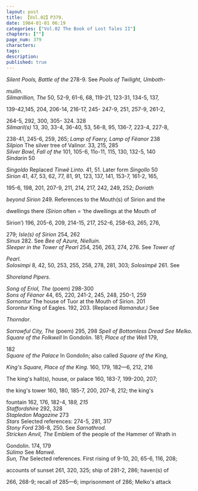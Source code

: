 ```yaml
---
layout: post
title: 【Vol.02】P379.
date: 1984-01-01 06:19
categories: ["Vol.02 The Book of Lost Tales II"]
chapters: [""]
page_num: 379
characters: 
tags: 
description: 
published: true
---
```


<p style="text-indent: 0;">
<I>Silent Pools, Battle of the</I>    278-9. See <I>Pools of Twilight,  Umboth-</I>
</p>

<I>muilin.<BR>Silmarillion, The</I>    50, 52-9, 61-6, 68, 119-21, 123-31, 134-5, 137,

139-42,145, 204, 206-14, 216-17, 245- 247-9, 251, 257-9, 261-2,

264-5, 292, 300, 305- 324. 328<BR><I>Silmaril(s)</I>     13, 30, 33-4, 36-40, 53, 56-8, 95, 136-7, 223-4, 227-8,

238-41, 245-6, 259, 265; <I>Lamp of Faery, Lamp of Fëanor</I> 238<BR><I>Silpion</I>    The silver tree of Valinor. 33, 215, 285<BR><I>Silver Bowl, Fall of the</I>     101, 105-6, 11o-11, 115, 130, 132-5, 140<BR><I>Sindarin</I>   50

<I>Singoldo</I>    Replaced <I>Tinwë Linto.</I> 41, 51. Later form <I>Singollo</I> 50<BR><I>Sirion</I>    41, 47, 53, 62, 77, 81, 91, 123, 137, 141, 153-7, 161-2, 165,

195-6, 198, 201, 207-9, 211, 214, 217, 242, 249, 252; <I>Doriath</I>

<I>beyond Sirion</I> 249. References to the Mouth(s) of Sirion and the

dwellings there <I>(Sirion</I> often = ‘the dwellings at the Mouth of

Sirion’) 196, 205-6, 209, 214-15, 217, 252-6, 258-63, 265, 276,

279; <I>Isle(s) of Sirion</I> 254, 262<BR><I>Sinus</I>    282. See <I>Bee of Azure, Nielluin.<BR>Sleeper in the Tower of Pearl</I>    254, 256, 263, 274, 276. See <I>Tower of</I>

<I>Pearl.<BR>Solosimpi</I>    8, 42, 50, 253, 255, 258, 278, 281, 303; <I>Solosimpë</I> 261. See

<I>Shoreland Pipers</I>.

<I>Song of Eriol, The</I>    (poem) 298-300<BR><I>Sons of Fëanor</I>   44, 65, 220, 241-2, 245, 248, 250-1, 259<BR><I>Sornontur</I>    The house of Tuor at the Mouth of Sirion. 201<BR><I>Sorontur</I>    King   of   Eagles.   192, 203. (Replaced  <I>Ramandur.)</I>   See

<I>Thorndor</I>.

<I>Sorrowful City, The</I> (poem) 295, 298 <I>Spell of Bottomless Dread See Melko. Square of the Folkwell</I> In Gondolin. 181; <I>Place of the Well</I> 179,

182<BR><I>Square of the Palace</I>    In Gondolin; also called <I>Square of the King</I>,

<I>King's Square, Place of the King.</I> 160, 179, 182—6, 212, 216

The king's hall(s), house, or palace 160, 183-7, 199-200, 207;

the king's tower 160, 180, 185-7, 200, 207-8, 212; the king's

fountain 162, 176, 182-4, 18<I>9, 215<BR>Staffordshire</I>    292, 328<BR><I>Stapledon Magazine</I>    273<BR><I>Stars</I>    Selected references: 274-5, 281, 317<BR><I>Stony Ford</I>    236-8, 250. See <I>Sarnathrod.<BR>Stricken Anvil, The</I>    Emblem of the people of the Hammer of Wrath in

Gondolin. 174, 179<BR><I>Súlimo</I>   See <I>Manwë.<BR>Sun, The</I>    Selected references. First rising of 9-10, 20, 65-6, 116, 208;

accounts of sunset 261, 320, 325; ship of 281-2, 286; haven(s) of

266, 268-9; recall of 285—6; imprisonment of 286; Melko's attack

